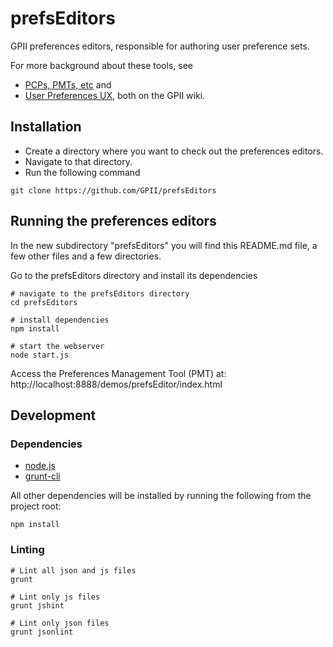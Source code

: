 # prefsEditors #

GPII preferences editors, responsible for authoring user preference sets.

For more background about these tools, see

* [PCPs, PMTs, etc](http://wiki.gpii.net/index.php/PCPs,_PMTs,_etc) and
* [User Preferences UX](http://wiki.gpii.net/index.php/User_Preferences_UX), both on the GPII wiki.


## Installation ##

* Create a directory where you want to check out the preferences editors.
* Navigate to that directory.
* Run the following command

```
git clone https://github.com/GPII/prefsEditors
```


## Running the preferences editors ##

In the new subdirectory "prefsEditors" you will find this README.md file,
a few other files and a few directories.

Go to the prefsEditors directory and install its dependencies

```
# navigate to the prefsEditors directory
cd prefsEditors

# install dependencies
npm install

# start the webserver
node start.js
```

Access the Preferences Management Tool (PMT) at:
http://localhost:8888/demos/prefsEditor/index.html


## Development ##

### Dependencies ###

* [node.js](http://nodejs.org/)
* [grunt-cli](http://gruntjs.com/)

All other dependencies will be installed by running the following from the project root:

```
npm install
```


### Linting ###

```
# Lint all json and js files
grunt

# Lint only js files
grunt jshint

# Lint only json files
grunt jsonlint
```
